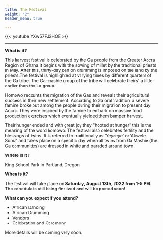 ```yaml
---
title: The Festival
weight: "2"
header_menu: true

---
```

{{< youtube YXw57FJ3HQE >}}

***

**What is it?**

This harvest festival is celebrated by the Ga people from the Greater Accra Region of Ghana.It begins with the sowing of millet by the traditional priests in May. After this, thirty-day ban on drumming is imposed on the land by the priests.The festival is highlighted at varying times by different quarters of the Ga tribe. The Ga-mashie group of the tribe will celebrate theirs' a little earlier than the La group.

Homowo recounts the migration of the Gas and reveals their agricultural success in their new settlement. According to Ga oral tradition, a severe famine broke out among the people during their migration to present day Accra. They were inspired by the famine to embark on massive food production exercises which eventually yielded them bumper harvest.

Their hunger ended and with great joy they "hooted at hunger" this is the meaning of the word homowo. The festival also celebrates fertility and the blessings of twins. It is referred to traditionally as ‘Yeyeeye’ or ‘Akwele Suma’ and takes place on a specific day when all twins from Ga Mashie (the Ga communities) are dressed in white and paraded around town.

**Where is it?**

King School Park in Portland, Oregon

**When is it?**

The festival will take place on **Saturday, August 13th, 2022 from 1-5 PM**. The schedule is still being finalized and will be posted soon!

**What can you expect if you attend?**

* African Dancing
* African Drumming
* Vendors
* Celebration and Ceremony

More details will be coming very soon.
